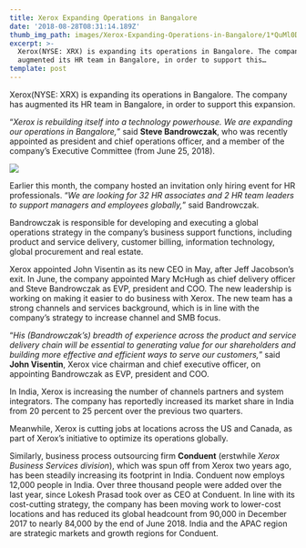 ```yaml
---
title: Xerox Expanding Operations in Bangalore
date: '2018-08-28T08:31:14.189Z'
thumb_img_path: images/Xerox-Expanding-Operations-in-Bangalore/1*QuMl0DjozPoJQlNTlXRkcw.jpeg
excerpt: >-
  Xerox(NYSE: XRX) is expanding its operations in Bangalore. The company has
  augmented its HR team in Bangalore, in order to support this…
template: post
---
```

Xerox(NYSE: XRX) is expanding its operations in Bangalore. The company has augmented its HR team in Bangalore, in order to support this expansion.

“*Xerox is rebuilding itself into a technology powerhouse. We are expanding our operations in Bangalore,*” said **Steve Bandrowczak**, who was recently appointed as president and chief operations officer, and a member of the company’s Executive Committee (from June 25, 2018).

![](/images/Xerox-Expanding-Operations-in-Bangalore/1*QuMl0DjozPoJQlNTlXRkcw.jpeg)

Earlier this month, the company hosted an invitation only hiring event for HR professionals. “*We are looking for 32 HR associates and 2 HR team leaders to support managers and employees globally,*” said Bandrowczak.

Bandrowczak is responsible for developing and executing a global operations strategy in the company’s business support functions, including product and service delivery, customer billing, information technology, global procurement and real estate.

Xerox appointed John Visentin as its new CEO in May, after Jeff Jacobson’s exit. In June, the company appointed Mary McHugh as chief delivery officer and Steve Bandrowczak as EVP, president and COO. The new leadership is working on making it easier to do business with Xerox. The new team has a strong channels and services background, which is in line with the company’s strategy to increase channel and SMB focus.

“*His (Bandrowczak’s) breadth of experience across the product and service delivery chain will be essential to generating value for our shareholders and building more effective and efficient ways to serve our customers,*” said **John Visentin**, Xerox vice chairman and chief executive officer, on appointing Bandrowczak as EVP, president and COO.

In India, Xerox is increasing the number of channels partners and system integrators. The company has reportedly increased its market share in India from 20 percent to 25 percent over the previous two quarters.

Meanwhile, Xerox is cutting jobs at locations across the US and Canada, as part of Xerox’s initiative to optimize its operations globally.

Similarly, business process outsourcing firm **Conduent** (erstwhile *Xerox Business Services division*), which was spun off from Xerox two years ago, has been steadily increasing its footprint in India. Conduent now employs 12,000 people in India. Over three thousand people were added over the last year, since Lokesh Prasad took over as CEO at Conduent. In line with its cost-cutting strategy, the company has been moving work to lower-cost locations and has reduced its global headcount from 90,000 in December 2017 to nearly 84,000 by the end of June 2018. India and the APAC region are strategic markets and growth regions for Conduent.
